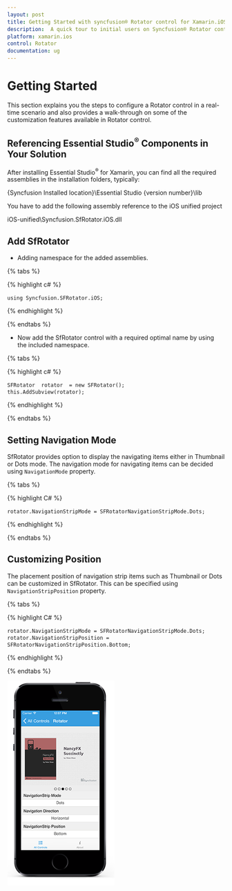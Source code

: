 ```yaml
---
layout: post
title: Getting Started with syncfusion® Rotator control for Xamarin.iOS 
description:  A quick tour to initial users on Syncfusion® Rotator control for Xamarin.iOS platform
platform: xamarin.ios 
control: Rotator 
documentation: ug
---
```


# Getting Started

This section explains you the steps to configure a Rotator control in a real-time scenario and also provides a walk-through on some of the customization features available in Rotator control.

## Referencing Essential Studio<sup>®</sup> Components in Your Solution

After installing Essential Studio<sup>®</sup> for Xamarin, you can find all the required assemblies in the installation folders, typically:

{Syncfusion Installed location}\Essential Studio {version number}\lib

You have to add the following assembly reference to the iOS unified project

iOS-unified\Syncfusion.SfRotator.iOS.dll

## Add SfRotator 

* Adding namespace for the added assemblies. 

{% tabs %}

{% highlight c# %}

	using Syncfusion.SFRotator.iOS;

{% endhighlight %}

{% endtabs %}

* Now add the SfRotator control with a required optimal name by using the included namespace.

{% tabs %}

{% highlight c# %}		

	SFRotator  rotator  = new SFRotator();
	this.AddSubview(rotator);

{% endhighlight %}

{% endtabs %}

## Setting Navigation Mode

SfRotator provides option to display the navigating items either in Thumbnail or Dots mode. The navigation mode for navigating items can be decided using `NavigationMode` property.

{% tabs %}

{% highlight C# %}	

	rotator.NavigationStripMode = SFRotatorNavigationStripMode.Dots;

{% endhighlight %}

{% endtabs %}

## Customizing Position

The placement position of navigation strip items such as Thumbnail or Dots can be customized in SfRotator. This can be specified using `NavigationStripPosition` property.  

{% tabs %}

{% highlight C# %}	

	rotator.NavigationStripMode = SFRotatorNavigationStripMode.Dots;
	rotator.NavigationStripPosition = SFRotatorNavigationStripPosition.Bottom;
	
{% endhighlight %}

{% endtabs %}

![](images/rotator.png)
